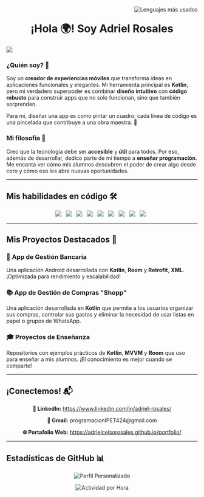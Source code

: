 <div align="center" style="position: relative;">
  <h1 style="display: inline-block;">¡Hola 🌍! Soy Adriel Rosales</h1>
  <div style="position: absolute; top: 0; right: 0; display: inline-block;">
    <img src="https://github-readme-stats.vercel.app/api/top-langs/?username=ADRIELCELSOROSALES&layout=compact&theme=dark" alt="Lenguajes más usados" />
  </div>
</div>

<!-- Divisor horizontal (gradiente) -->
<img src="https://user-images.githubusercontent.com/73097560/115834477-dbab4500-a447-11eb-908a-139a6edaec5c.gif">

### ¿Quién soy? 🤔

Soy un **creador de experiencias móviles** que transforma ideas en aplicaciones funcionales y elegantes. Mi herramienta principal es **Kotlin**, pero mi verdadero superpoder es combinar **diseño intuitivo** con **código robusto** para construir apps que no solo funcionan, sino que también sorprenden.

Para mí, diseñar una app es como pintar un cuadro: cada línea de código es una pincelada que contribuye a una obra maestra. 🎨

### Mi filosofía 💭

Creo que la tecnología debe ser **accesible** y **útil** para todos. Por eso, además de desarrollar, dedico parte de mi tiempo a **enseñar programación**. Me encanta ver cómo mis alumnos descubren el poder de crear algo desde cero y cómo eso les abre nuevas oportunidades.

---

## Mis habilidades en código 🛠️

<p align="center">
  <img src="https://img.shields.io/badge/Kotlin-7F52FF?style=for-the-badge&logo=kotlin&logoColor=white" />&nbsp;&nbsp;
  <img src="https://img.shields.io/badge/XML-800020?style=for-the-badge&logo=xml&logoColor=white" />&nbsp;&nbsp;
  <img src="https://img.shields.io/badge/Jetpack%20Compose-6A5ACD?style=for-the-badge&logo=jetpack-compose&logoColor=white" />&nbsp;&nbsp;
  <img src="https://img.shields.io/badge/Room-0D47A1?style=for-the-badge&logo=sqlite&logoColor=white" />&nbsp;&nbsp;
  <img src="https://img.shields.io/badge/Retrofit-004D40?style=for-the-badge&logo=retrofit&logoColor=white" />&nbsp;&nbsp;
  <img src="https://img.shields.io/badge/Coroutines-00695C?style=for-the-badge&logo=kotlin&logoColor=white" />&nbsp;&nbsp;
  <img src="https://img.shields.io/badge/MVVM-00796B?style=for-the-badge&logo=android&logoColor=white" />&nbsp;&nbsp;
  <img src="https://img.shields.io/badge/Git-F05032?style=for-the-badge&logo=git&logoColor=white" />&nbsp;&nbsp;
  <img src="https://img.shields.io/badge/GitHub-121212?style=for-the-badge&logo=github&logoColor=white" />&nbsp;&nbsp;
</p>

---

## Mis Proyectos Destacados 🚀

### 🏦 **App de Gestión Bancaria**
Una aplicación Android desarrollada con **Kotlin**, **Room** y **Retrofit**, **XML**. ¡Optimizada para rendimiento y escalabilidad!

### 📚 **App de Gestión de Compras "Shopp"**
Una aplicación desarrollada en **Kotlin** que permite a los usuarios organizar sus compras, controlar sus gastos y eliminar la necesidad de usar listas en papel o grupos de WhatsApp.

### 🎓 **Proyectos de Enseñanza**
Repositorios con ejemplos prácticos de **Kotlin**, **MVVM** y **Room** que uso para enseñar a mis alumnos. ¡El conocimiento es mejor cuando se comparte!

---

## ¡Conectemos! 📬

<p align="center">
  <strong>💼 LinkedIn:</strong> <a href="https://www.linkedin.com/in/adriel-rosales/" target="_blank">https://www.linkedin.com/in/adriel-rosales/</a>
</p>

<p align="center">
  <strong>📧 Gmail:</strong> programacionIPET424@gmail.com
</p>

<p align="center">
  <strong>🌐 Portafolio Web:</strong> <a href="https://adrielcelsorosales.github.io/portafolio/" target="_blank">https://adrielcelsorosales.github.io/portfolio/</a>
</p>

---

## Estadísticas de GitHub 📊


<p align="center">
  <img src="https://github-profile-summary-cards.vercel.app/api/cards/profile-details?username=ADRIELCELSOROSALES&theme=github_dark" alt="Perfil Personalizado" />
</p>

<p align="center">
  <img src="https://github-profile-summary-cards.vercel.app/api/cards/productive-time?username=ADRIELCELSOROSALES&theme=github_dark&utcOffset=-3" alt="Actividad por Hora" />
</p>
